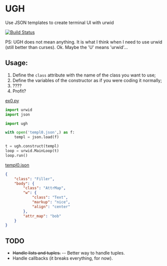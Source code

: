 # UGH
Use JSON templates to create terminal UI with urwid

[![Build Status](https://travis-ci.org/meyer1994/ugh.svg?branch=master)](https://travis-ci.org/meyer1994/ugh)

PS: UGH does not mean anything. It is what I think when I need to use urwid (still better than curses). Ok. Maybe the 'U' means 'urwid'...


## Usage:
1. Define the `class` attribute with the name of the class you want to use;
2. Define the variables of the constructor as if you were coding it normally;
3. ????
4. Profit?

[ex0.py](example/ex0.py)
```python
import urwid
import json

import ugh

with open('templ0.json',) as f:
    templ = json.load(f)

t = ugh.construct(templ)
loop = urwid.MainLoop(t)
loop.run()

```

[templ0.json](example/templ0.json)
```json
{
    "class": "Filler",
    "body": {
        "class": "AttrMap",
        "w": {
            "class": "Text",
            "markup": "nice",
            "align": "center"
        },
        "attr_map": "bob"
    }
}
```


## TODO
- ~~Handle lists and tuples.~~
-- Better way to handle tuples.
- Handle callbacks (it breaks everything, for now).
